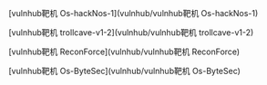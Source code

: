 [vulnhub靶机 Os-hackNos-1](vulnhub/vulnhub靶机 Os-hackNos-1)

[vulnhub靶机 trollcave-v1-2](vulnhub/vulnhub靶机 trollcave-v1-2)

[vulnhub靶机 ReconForce](vulnhub/vulnhub靶机 ReconForce)

[vulnhub靶机 Os-ByteSec](vulnhub/vulnhub靶机 Os-ByteSec)